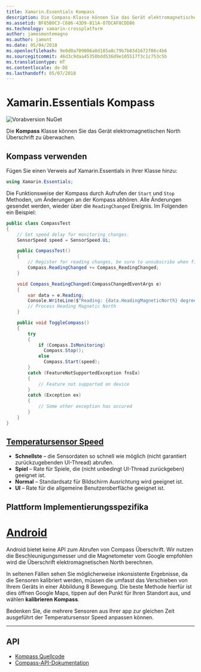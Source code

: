 ```yaml
---
title: Xamarin.Essentials Kompass
description: Die Compass-Klasse können Sie das Gerät elektromagnetischen North Überschrift überwachen.
ms.assetid: BF85B0C3-C686-43D9-811A-07DCAF8CDD86
ms.technology: xamarin-crossplatform
author: jamesmontemagno
ms.author: jamont
ms.date: 05/04/2018
ms.openlocfilehash: 9e0d0a709006a0d185a0c79b7b03d1672f06c4b6
ms.sourcegitcommit: 46d3c9daa45350bdd536d9e105517f3c1c753c5b
ms.translationtype: HT
ms.contentlocale: de-DE
ms.lasthandoff: 05/07/2018
---
```

# <a name="xamarinessentials-compass"></a>Xamarin.Essentials Kompass

![Vorabversion NuGet](~/media/shared/pre-release.png)

Die **Kompass** Klasse können Sie das Gerät elektromagnetischen North Überschrift zu überwachen.

## <a name="using-compass"></a>Kompass verwenden

Fügen Sie einen Verweis auf Xamarin.Essentials in Ihrer Klasse hinzu:

```csharp
using Xamarin.Essentials;
```

Die Funktionsweise der Kompass durch Aufrufen der `Start` und `Stop` Methoden, um Änderungen an der Kompass abhören. Alle Änderungen gesendet werden, wieder über die `ReadingChanged` Ereignis. Im Folgenden ein Beispiel:

```csharp
public class CompassTest
{
    // Set speed delay for monitoring changes.
    SensorSpeed speed = SensorSpeed.Ui;

    public CompassTest()
    {
        // Register for reading changes, be sure to unsubscribe when finished
        Compass.ReadingChanged += Compass_ReadingChanged;
    }

    void Compass_ReadingChanged(CompassChangedEventArgs e)
    {
        var data = e.Reading;
        Console.WriteLine($"Reading: {data.HeadingMagneticNorth} degrees");
        // Process Heading Magnetic North
    }

    public void ToggleCompass()
    {
        try
        {
            if (Compass.IsMonitoring)
              Compass.Stop();
            else
              Compass.Start(speed);
        }
        catch (FeatureNotSupportedException fnsEx)
        {
            // Feature not supported on device
        }
        catch (Exception ex)
        {
            // Some other exception has occured
        }
    }
}
```

## <a name="sensor-speedxrefxamarinessentialssensorspeed"></a>[Temperatursensor Speed](xref:Xamarin.Essentials.SensorSpeed)

- **Schnellste** – die Sensordaten so schnell wie möglich (nicht garantiert zurückzugebenden UI-Thread) abrufen.
- **Spiel** – Rate für Spiele, die (nicht unbedingt UI-Thread zurückgeben) geeignet ist.
- **Normal** – Standardsatz für Bildschirm Ausrichtung wird geeignet ist.
- **UI** – Rate für die allgemeine Benutzeroberfläche geeignet ist.

## <a name="platform-implementation-specifics"></a>Plattform Implementierungsspezifika

# <a name="androidtabandroid"></a>[Android](#tab/android)

Android bietet keine API zum Abrufen von Compass Überschrift. Wir nutzen die Beschleunigungsmesser und die Magnetometer vom Google empfohlen wird die Überschrift elektromagnetischen North berechnen. 

In seltenen Fällen sehen Sie möglicherweise inkonsistente Ergebnisse, da die Sensoren kalibriert werden, müssen die umfasst das Verschieben von Ihrem Geräts in einer Abbildung 8 Bewegung. Die beste Methode hierfür ist dies öffnen Google Maps, tippen auf den Punkt für Ihren Standort aus, und wählen **kalibrieren Kompass**.

Bedenken Sie, die mehrere Sensoren aus Ihrer app zur gleichen Zeit ausgeführt der Temperatursensor Speed anpassen können.

--------------

## <a name="api"></a>API

- [Kompass Quellcode](https://github.com/xamarin/Essentials/tree/master/Essentials/Compass)
- [Compass-API-Dokumentation](xref:Xamarin.Essentials.Compass)
